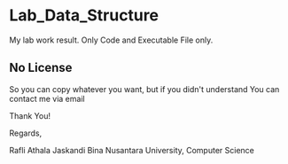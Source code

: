 # Lab_Data_Structure

My lab work result. Only Code and Executable File only.

## No License

So you can copy whatever you want, but if you didn't understand
You can contact me via email

Thank You!

Regards,

Rafli Athala Jaskandi
Bina Nusantara University, Computer Science
